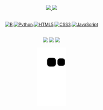 <!-- Site para pegar os badges -->
<!-- https://github.com/alexandresanlim/Badges4-README.md-Profile -->


<div style="display: inline_block" align="center">
  <a href="https://github.com/anaccbecker">
  <img height="180em" src="https://github-readme-stats.vercel.app/api?username=anaccbecker&show_icons=true&theme=dracula&include_all_commits=true&count_private=true"/>
  <img height="180em" src="https://github-readme-stats.vercel.app/api/top-langs/?username=anaccbecker&layout=compact&langs_count=7&theme=dracula"/>
</div>
 <br>
<div style="display: inline_block" align="center"><br>
   <img align="center" alt="R" height="25"  src="https://img.shields.io/badge/R-276DC3?style=for-the-badge&logo=r&logoColor=white">
   <img align="center" alt="Python" height="25"  src="https://img.shields.io/badge/Python-FFD43B?style=for-the-badge&logo=python&logoColor=blue">
   <img align="center" alt="HTML5" height="25"  src="https://img.shields.io/badge/HTML5-E34F26?style=for-the-badge&logo=html5&logoColor=white">
   <img align="center" alt="CSS3" height="25"  src="https://img.shields.io/badge/CSS3-1572B6?style=for-the-badge&logo=css3&logoColor=white">
   <img align="center" alt="JavaScript" height="25"  src="https://img.shields.io/badge/JavaScript-323330?style=for-the-badge&logo=javascript&logoColor=F7DF1E">
</div>

 <br>
 <br>

<div style="display: inline_block"  align="center" > 
  <a href="https://www.linkedin.com/in/anaccbecker/" target="_blank"><img src="https://img.shields.io/badge/LinkedIn-0077B5?style=for-the-badge&logo=linkedin&logoColor=white" target="_blank"></a>
 <a href = "mailto:ana.becker.accb@gmail.com"><img src="https://img.shields.io/badge/Gmail-D14836?style=for-the-badge&logo=gmail&logoColor=white" target="_blank"></a>
  <a href = "https://api.whatsapp.com/send?phone=41992155100&text=Digite%20aqui%20sua%20mensagem"><img src="https://img.shields.io/badge/WhatsApp-25D366?style=for-the-badge&logo=whatsapp&logoColor=white" target="_blank"></a>
  
   ![Snake animation](https://github.com/rafaballerini/rafaballerini/blob/output/github-contribution-grid-snake.svg)
   
 
</div>